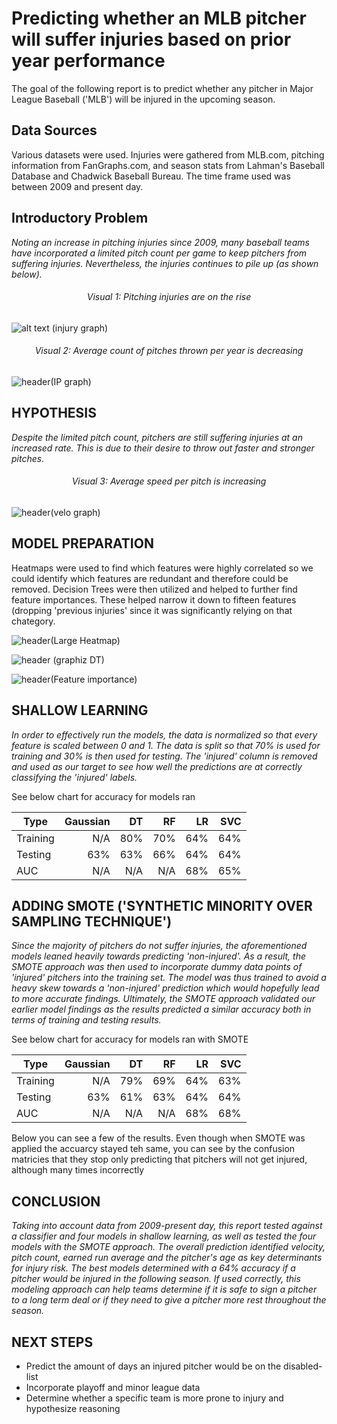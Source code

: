  # Predicting whether an MLB pitcher will suffer injuries based on prior year performance

The goal of the following report is to predict whether any pitcher in Major League Baseball ('MLB') will be injured in the upcoming season. 


## Data Sources
Various datasets were used. Injuries were gathered from MLB.com, pitching information from FanGraphs.com, and season stats from Lahman's Baseball Database and Chadwick Baseball Bureau. The time frame used was between 2009 and present day. 



## Introductory Problem
*Noting an increase in pitching injuries since 2009, many baseball teams have incorporated a limited pitch count per game to keep pitchers from suffering injuries. Nevertheless, the injuries continues to pile up (as shown below).*

<h6><center>Visual 1: Pitching injuries are on the rise</center></h6>

![alt text](images/img1.png)
(injury graph)

<h6><center>Visual 2: Average count of pitches thrown per year is decreasing</center></h6>


![header](images/img2.png)(IP graph)


## HYPOTHESIS
*Despite the limited pitch count, pitchers are still suffering injuries at an increased rate. This is due to their desire to throw out faster and stronger pitches.* 

<h6><center>Visual 3: Average speed per pitch is increasing</center></h6>    

![header](images/img3.png)(velo graph)


## MODEL PREPARATION
Heatmaps were used to find which features were highly correlated so we could identify which features are redundant and therefore could be removed. Decision Trees were then utilized and helped to further find feature importances. These helped narrow it down to fifteen features (dropping 'previous injuries' since it was significantly relying on that chategory. 


![header](images/img4.png)(Large Heatmap)



![header](images/img5.png) (graphiz DT)

![header](images/img6.png)(Feature importance)


## SHALLOW LEARNING
*In order to effectively run the models, the data is normalized so that every feature is scaled between 0 and 1. The data is split so that 70% is used for training and 30% is then used for testing. The 'injured' column is removed and used as our target to see how well the predictions are at correctly classifying the 'injured' labels.* 

See below chart for accuracy for models ran

  Type  | Gaussian|DT  |RF    |	LR  |SVC |
------- |--------:|---:|-----:|----:|---:|
Training|   N/A   |80% |70%   |64%  |64% |
Testing | 63%	  |63% |66%   |64%  |64% |	
AUC	|  N/A    |N/A |N/A   |68%  |65% |

##  ADDING SMOTE ('SYNTHETIC MINORITY OVER SAMPLING TECHNIQUE') 
*Since the majority of pitchers do not suffer injuries, the aforementioned models leaned heavily towards predicting 'non-injured'. As a result, the SMOTE approach was then used to incorporate dummy data points of 'injured' pitchers into the training set. The model was thus trained to avoid a heavy skew towards a 'non-injured' prediction which would hopefully lead to more accurate findings. Ultimately, the SMOTE approach validated our earlier model findings as the results predicted a similar accuracy both in terms of training and testing results.*

See below chart for accuracy for models ran with SMOTE

Type    | Gaussian|DT  |RF  |LR  |SVC |
--------|--------:|---:|---:|---:|---:|
Training| N/A	  |79% |69% |64% |63% |
Testing	|  63%    |61% |63% |64% |64% |
AUC	| N/A	  |N/A |N/A |68% |68% |

Below you can see a few of the results. Even though when SMOTE was applied the accuarcy stayed teh same, you can see by the confusion matricies that they stop only predicting that pitchers will not get injured, although many times incorrectly

## CONCLUSION
*Taking into account data from 2009-present day, this report tested against a classifier and four models in shallow learning, as well as tested the four models with the SMOTE approach. The overall prediction identified velocity, pitch count, earned run average and the pitcher's age as key determinants for injury risk. The best models determined with a 64% accuracy if a pitcher would be injured in the following season.  If used correctly, this modeling approach can help teams determine if it is safe to sign a pitcher to a long term deal or if they need to give a pitcher more rest throughout the season.*

## NEXT STEPS
- Predict the amount of days an injured pitcher would be on the disabled-list
- Incorporate playoff and minor league data
- Determine whether a specific team is more prone to injury and hypothesize reasoning
